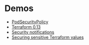 # Demos

* [PodSecurityPolicy](psp/)
* [Terraform 0.13](tf13/)
* [Security notifications](sec_notify/)
* [Securing sensitive Terraform values](tf-sec/)
